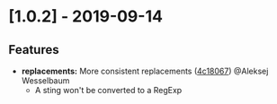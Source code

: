 # [1.0.2] - 2019-09-14 
## Features
* **replacements:** More consistent replacements ([4c18067](https://github.com/wesselbaum/conventional-git-log/commit/4c18067)) @Aleksej Wesselbaum
  * A sting won't be converted to a RegExp
